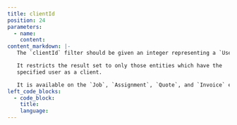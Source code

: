 ```yaml
---
title: clientId
position: 24
parameters:
  - name:
    content:
content_markdown: |-
   The `clientId` filter should be given an integer representing a `User` id.

   It restricts the result set to only those entities which have the
   specified user as a client.

   It is available on the `Job`, `Assignment`, `Quote`, and `Invoice` entities.
left_code_blocks:
  - code_block:
    title:
    language:
---
```

